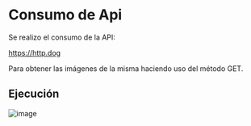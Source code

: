# Consumo de Api

Se realizo el consumo de la API:

https://http.dog

Para obtener las imágenes de la misma haciendo uso del método GET.

## Ejecución
![image](https://github.com/Alejandro-Moreira/Api/assets/117743484/82b7aad3-c6b6-4ce4-9985-c8b5d7b53da5)
